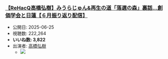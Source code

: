 ### [【ReHacQ高橋弘樹】みうらじゅん&再生の道「落選の森」裏話…創価学会と日蓮【６月振り返り配信】](https://www.youtube.com/watch?v=12mttvnNKbU)
-   公開日: 2025-06-25
-   視聴数: 222,264
-   **いいね数: 3,822**
-   出演者: [高橋弘樹](/rehacq_fan/people/高橋弘樹 "wikilink")
    - [![](https://img.youtube.com/vi/12mttvnNKbU/hqdefault.jpg)](https://www.youtube.com/watch?v=12mttvnNKbU)
